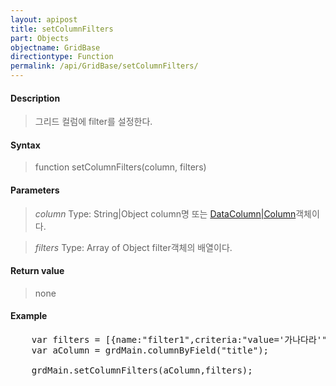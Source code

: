 ```yaml
---
layout: apipost
title: setColumnFilters
part: Objects
objectname: GridBase
directiontype: Function
permalink: /api/GridBase/setColumnFilters/
---
```



#### Description

> 그리드 컬럼에 filter를 설정한다.

#### Syntax

> function setColumnFilters(column, filters)

#### Parameters

> *column*
> Type: String|Object
> column명 또는 [DataColumn|Column](/api/GridBase/)객체이다.

> *filters*
> Type: Array of Object
> filter객체의 배열이다.

#### Return value

> none

#### Example

<pre class="prettyprint">
    var filters = [{name:"filter1",criteria:"value='가나다라'"},{name:"filter2",criteria:"value='가나다라'", active:true}];
    var aColumn = grdMain.columnByField("title");

    grdMain.setColumnFilters(aColumn,filters);
</pre>
